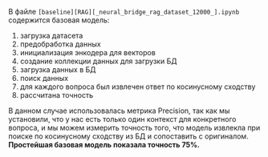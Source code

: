 В файле `[baseline][RAG][_neural_bridge_rag_dataset_12000_].ipynb` содержится базовая модель:
1. загрузка датасета
2. предобработка данных
3. инициализация энкодера для векторов
4. создание коллекции данных для загрузки БД
5. загрузка данных в БД
6. поиск данных
7. для каждого вопроса был извлечен ответ по косинусному сходству
8. рассчитана точность

В данном случае использовалась метрика Precision, так как мы установили, что у нас есть только один контекст для конкретного вопроса, и мы можем измерить точность того, что модель извлекла при поиске по косинусному сходству из БД и сопоставить с оригиналом. **Простейшая базовая модель показала точность 75%.**